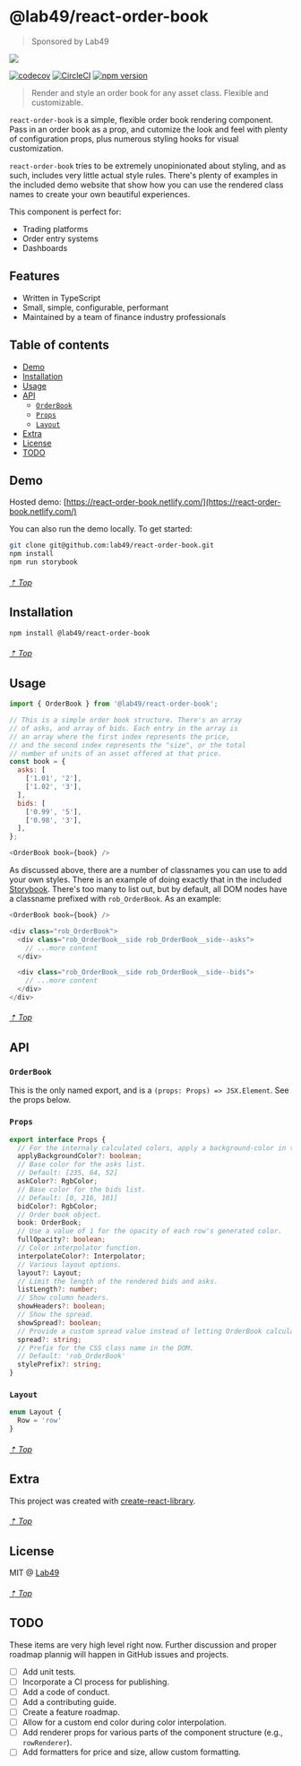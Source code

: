 # @lab49/react-order-book

> Sponsored by Lab49

<img src="https://www.lab49.com/wp-content/uploads/2020/06/logo.svg" />

[![codecov](https://codecov.io/gh/brianmcallister/react-order-book/branch/master/graph/badge.svg)](https://codecov.io/gh/brianmcallister/react-order-book) [![CircleCI](https://circleci.com/gh/brianmcallister/react-order-book.svg?style=svg)](https://circleci.com/gh/brianmcallister/react-order-book) [![npm version](https://img.shields.io/npm/v/@lab49/react-order-book?label=version&color=%2354C536&logo=npm)](https://www.npmjs.com/package/@lab49/react-order-book)

> Render and style an order book for any asset class. Flexible and customizable.

`react-order-book` is a simple, flexible order book rendering component. Pass in an order book as a prop, and cutomize the look and feel with plenty of configuration props, plus numerous styling hooks for visual customization.

`react-order-book` tries to be extremely unopinionated about styling, and as such, includes very little actual style rules. There's plenty of examples in the included demo website that show how you can use the rendered class names to create your own beautiful experiences.

This component is perfect for:

- Trading platforms
- Order entry systems
- Dashboards

## Features

- Written in TypeScript
- Small, simple, configurable, performant
- Maintained by a team of finance industry professionals

## Table of contents

- [Demo](#demo)
- [Installation](#installation)
- [Usage](#usage)
- [API](#api)
	- [`OrderBook`](#OrderBook)
  - [`Props`](#Props)
  - [`Layout`](#Layout)
- [Extra](#extra)
- [License](#License)
- [TODO](#TODO)

## Demo

Hosted demo: [https://react-order-book.netlify.com/](https://react-order-book.netlify.com/)

You can also run the demo locally. To get started:

```sh
git clone git@github.com:lab49/react-order-book.git
npm install
npm run storybook
```

###### [⇡ Top](#table-of-contents)

## Installation

```sh
npm install @lab49/react-order-book
```

###### [⇡ Top](#table-of-contents)

## Usage

```js
import { OrderBook } from '@lab49/react-order-book';

// This is a simple order book structure. There's an array
// of asks, and array of bids. Each entry in the array is
// an array where the first index represents the price,
// and the second index represents the "size", or the total
// number of units of an asset offered at that price.
const book = {
  asks: [
    ['1.01', '2'],
    ['1.02', '3'],
  ],
  bids: [
    ['0.99', '5'],
    ['0.98', '3'],
  ],
};

<OrderBook book={book} />
```

As discussed above, there are a number of classnames you can use to add your own styles. There is an example of doing exactly that in the included [Storybook](./stories/OrderBook.stories.tsx). There's too many to list out, but by default, all DOM nodes have a classname prefixed with `rob_OrderBook`. As an example:

```ts
<OrderBook book={book} />

<div class="rob_OrderBook">
  <div class="rob_OrderBook__side rob_OrderBook__side--asks">
    // ...more content
  </div>

  <div class="rob_OrderBook__side rob_OrderBook__side--bids">
    // ...more content
  </div>
</div>
```

###### [⇡ Top](#table-of-contents)

## API

### `OrderBook`

This is the only named export, and is a `(props: Props) => JSX.Element`. See the props below.

### `Props`

```ts
export interface Props {
  // For the internaly calculated colors, apply a background-color in the DOM.
  applyBackgroundColor?: boolean;
  // Base color for the asks list.
  // Default: [235, 64, 52]
  askColor?: RgbColor;
  // Base color for the bids list.
  // Default: [0, 216, 101]
  bidColor?: RgbColor;
  // Order book object.
  book: OrderBook;
  // Use a value of 1 for the opacity of each row's generated color.
  fullOpacity?: boolean;
  // Color interpolator function.
  interpolateColor?: Interpolator;
  // Various layout options.
  layout?: Layout;
  // Limit the length of the rendered bids and asks.
  listLength?: number;
  // Show column headers.
  showHeaders?: boolean;
  // Show the spread.
  showSpread?: boolean;
  // Provide a custom spread value instead of letting OrderBook calculate it.
  spread?: string;
  // Prefix for the CSS class name in the DOM.
  // Default: 'rob_OrderBook'
  stylePrefix?: string;
}
```

### `Layout`

```ts
enum Layout {
  Row = 'row'
}
```

###### [⇡ Top](#table-of-contents)

## Extra

This project was created with [create-react-library](https://github.com/transitive-bullshit/create-react-library).

###### [⇡ Top](#table-of-contents)

## License

MIT @ [Lab49](https://lab49.com)

###### [⇡ Top](#table-of-contents)

## TODO

These items are very high level right now. Further discussion and proper roadmap plannig will happen in GitHub issues and projects.

- [ ] Add unit tests.
- [ ] Incorporate a CI process for publishing.
- [ ] Add a code of conduct.
- [ ] Add a contributing guide.
- [ ] Create a feature roadmap.
- [ ] Allow for a custom end color during color interpolation.
- [ ] Add renderer props for various parts of the component structure (e.g., `rowRenderer`).
- [ ] Add formatters for price and size, allow custom formatting.
